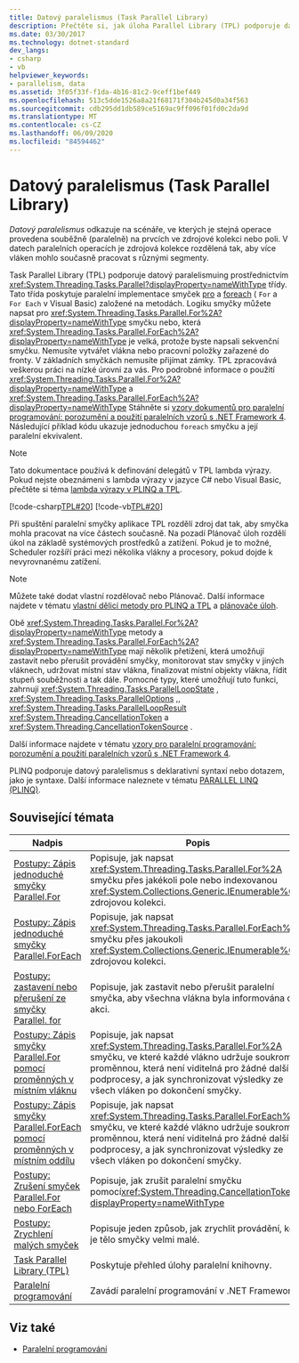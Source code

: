 ```yaml
---
title: Datový paralelismus (Task Parallel Library)
description: Přečtěte si, jak úloha Parallel Library (TPL) podporuje datový paralelismus pro stejnou operaci současně na prvcích zdrojové kolekce nebo pole v rozhraní .NET.
ms.date: 03/30/2017
ms.technology: dotnet-standard
dev_langs:
- csharp
- vb
helpviewer_keywords:
- parallelism, data
ms.assetid: 3f05f33f-f1da-4b16-81c2-9ceff1bef449
ms.openlocfilehash: 513c5dde1526a8a21f68171f304b245d0a34f563
ms.sourcegitcommit: cdb295dd1db589ce5169ac9ff096f01fd0c2da9d
ms.translationtype: MT
ms.contentlocale: cs-CZ
ms.lasthandoff: 06/09/2020
ms.locfileid: "84594462"
---
```

# <a name="data-parallelism-task-parallel-library"></a>Datový paralelismus (Task Parallel Library)
*Datový paralelismus* odkazuje na scénáře, ve kterých je stejná operace provedena souběžně (paralelně) na prvcích ve zdrojové kolekci nebo poli. V datech paralelních operacích je zdrojová kolekce rozdělená tak, aby více vláken mohlo současně pracovat s různými segmenty.  
  
 Task Parallel Library (TPL) podporuje datový paralelismuing prostřednictvím <xref:System.Threading.Tasks.Parallel?displayProperty=nameWithType> třídy. Tato třída poskytuje paralelní implementace smyček [pro](../../csharp/language-reference/keywords/for.md) a [foreach](../../csharp/language-reference/keywords/foreach-in.md) ( `For` a `For Each` v Visual Basic) založené na metodách. Logiku smyčky můžete napsat pro <xref:System.Threading.Tasks.Parallel.For%2A?displayProperty=nameWithType> smyčku nebo, která <xref:System.Threading.Tasks.Parallel.ForEach%2A?displayProperty=nameWithType> je velká, protože byste napsali sekvenční smyčku. Nemusíte vytvářet vlákna nebo pracovní položky zařazené do fronty. V základních smyčkách nemusíte přijímat zámky. TPL zpracovává veškerou práci na nízké úrovni za vás. Pro podrobné informace o použití <xref:System.Threading.Tasks.Parallel.For%2A?displayProperty=nameWithType> a <xref:System.Threading.Tasks.Parallel.ForEach%2A?displayProperty=nameWithType> Stáhněte si [vzory dokumentů pro paralelní programování: porozumění a použití paralelních vzorů s .NET Framework 4](https://www.microsoft.com/download/details.aspx?id=19222). Následující příklad kódu ukazuje jednoduchou `foreach` smyčku a její paralelní ekvivalent.  
  
> [!NOTE]
> Tato dokumentace používá k definování delegátů v TPL lambda výrazy. Pokud nejste obeznámeni s lambda výrazy v jazyce C# nebo Visual Basic, přečtěte si téma [lambda výrazy v PLINQ a TPL](lambda-expressions-in-plinq-and-tpl.md).  
  
 [!code-csharp[TPL#20](../../../samples/snippets/csharp/VS_Snippets_Misc/tpl/cs/tpl.cs#20)]
 [!code-vb[TPL#20](../../../samples/snippets/visualbasic/VS_Snippets_Misc/tpl/vb/tpl_vb.vb#20)]  
  
 Při spuštění paralelní smyčky aplikace TPL rozdělí zdroj dat tak, aby smyčka mohla pracovat na více částech současně. Na pozadí Plánovač úloh rozdělí úkol na základě systémových prostředků a zatížení. Pokud je to možné, Scheduler rozšíří práci mezi několika vlákny a procesory, pokud dojde k nevyrovnanému zatížení.  
  
> [!NOTE]
> Můžete také dodat vlastní rozdělovač nebo Plánovač. Další informace najdete v tématu [vlastní dělicí metody pro PLINQ a TPL](custom-partitioners-for-plinq-and-tpl.md) a [plánovače úloh](xref:System.Threading.Tasks.TaskScheduler).  
  
 Obě <xref:System.Threading.Tasks.Parallel.For%2A?displayProperty=nameWithType> metody a <xref:System.Threading.Tasks.Parallel.ForEach%2A?displayProperty=nameWithType> mají několik přetížení, která umožňují zastavit nebo přerušit provádění smyčky, monitorovat stav smyčky v jiných vláknech, udržovat místní stav vlákna, finalizovat místní objekty vlákna, řídit stupeň souběžnosti a tak dále. Pomocné typy, které umožňují tuto funkci, zahrnují <xref:System.Threading.Tasks.ParallelLoopState> , <xref:System.Threading.Tasks.ParallelOptions> ,, <xref:System.Threading.Tasks.ParallelLoopResult> <xref:System.Threading.CancellationToken> a <xref:System.Threading.CancellationTokenSource> .  
  
 Další informace najdete v tématu [vzory pro paralelní programování: porozumění a použití paralelních vzorů s .NET Framework 4](https://www.microsoft.com/download/details.aspx?id=19222).  
  
 PLINQ podporuje datový paralelismus s deklarativní syntaxí nebo dotazem, jako je syntaxe. Další informace naleznete v tématu [PARALLEL LINQ (PLINQ)](introduction-to-plinq.md).  
  
## <a name="related-topics"></a>Související témata  
  
|Nadpis|Popis|  
|-----------|-----------------|  
|[Postupy: Zápis jednoduché smyčky Parallel.For](how-to-write-a-simple-parallel-for-loop.md)|Popisuje, jak napsat <xref:System.Threading.Tasks.Parallel.For%2A> smyčku přes jakékoli pole nebo indexovanou <xref:System.Collections.Generic.IEnumerable%601> zdrojovou kolekci.|  
|[Postupy: Zápis jednoduché smyčky Parallel.ForEach](how-to-write-a-simple-parallel-foreach-loop.md)|Popisuje, jak napsat <xref:System.Threading.Tasks.Parallel.ForEach%2A> smyčku přes jakoukoli <xref:System.Collections.Generic.IEnumerable%601> zdrojovou kolekci.|  
|[Postupy: zastavení nebo přerušení ze smyčky Parallel. for](https://docs.microsoft.com/previous-versions/dotnet/netframework-4.0/dd460721(v=vs.100))|Popisuje, jak zastavit nebo přerušit paralelní smyčka, aby všechna vlákna byla informována o akci.|  
|[Postupy: Zápis smyčky Parallel.For pomocí proměnných v místním vláknu](how-to-write-a-parallel-for-loop-with-thread-local-variables.md)|Popisuje, jak napsat <xref:System.Threading.Tasks.Parallel.For%2A> smyčku, ve které každé vlákno udržuje soukromou proměnnou, která není viditelná pro žádné další podprocesy, a jak synchronizovat výsledky ze všech vláken po dokončení smyčky.|  
|[Postupy: Zápis smyčky Parallel.ForEach pomocí proměnných v místním oddílu](how-to-write-a-parallel-foreach-loop-with-partition-local-variables.md)|Popisuje, jak napsat <xref:System.Threading.Tasks.Parallel.ForEach%2A> smyčku, ve které každé vlákno udržuje soukromou proměnnou, která není viditelná pro žádné další podprocesy, a jak synchronizovat výsledky ze všech vláken po dokončení smyčky.|  
|[Postupy: Zrušení smyček Parallel.For nebo ForEach](how-to-cancel-a-parallel-for-or-foreach-loop.md)|Popisuje, jak zrušit paralelní smyčku pomocí<xref:System.Threading.CancellationToken?displayProperty=nameWithType>|  
|[Postupy: Zrychlení malých smyček](how-to-speed-up-small-loop-bodies.md)|Popisuje jeden způsob, jak zrychlit provádění, když je tělo smyčky velmi malé.|  
|[Task Parallel Library (TPL)](task-parallel-library-tpl.md)|Poskytuje přehled úlohy paralelní knihovny.|  
|[Paralelní programování](index.md)|Zavádí paralelní programování v .NET Framework.|  
  
## <a name="see-also"></a>Viz také

- [Paralelní programování](index.md)
